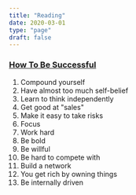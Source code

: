 ```yaml
---
title: "Reading"
date: 2020-03-01
type: "page"
draft: false
---
```


### [How To Be Successful](https://blog.samaltman.com/how-to-be-successful)

1. Compound yourself
2. Have almost too much self-belief
3. Learn to think independently
4. Get good at "sales"
5. Make it easy to take risks
6. Focus
7. Work hard
8. Be bold
9. Be willful
10. Be hard to compete with
11. Build a network
12. You get rich by owning things
13. Be internally driven














